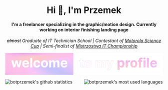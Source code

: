 <h1 align="center">Hi 👋, I'm Przemek</h1>
<h4 align="center">I'm a freelancer specializing in the graphic/motion design. Currently working on interior finishing landing page</h4>
<p align="center"><i><strike>almost</strike> Graduate of IT Technician School | Contestant of <a href="https://science-cup.pl/">Motorola Science Cup</a> | Semi-finalist of <a href="https://www.mistrzostwait.com/">Mistrzostwa IT Championship</a></i></p>
<p align="center"><img align="center" src="assets/tbotprzemek.png"></p>

<p align="center">
  <img align="left" src="https://github-readme-stats.vercel.app/api?username=botprzemek&show_icons=true&theme=transparent&text_color=fff&title_color=eeb3d9&icon_color=eeb3d9&hide_title=true&hide_border=true&hide=stars,contribs" alt="botprzemek's github statistics">
  <img align="right" src="https://github-readme-stats.vercel.app/api/top-langs/?username=botprzemek&hide_border=true&text_color=fff&title_color=eeb3d9&theme=transparent&langs_count=2&hide_progress=true&text_bold=true&custom_title=Languages" alt="botprzemek's most used languages">
</p>
